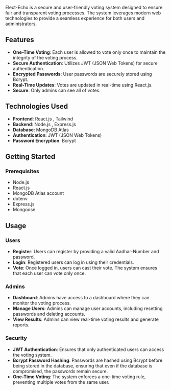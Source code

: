 Elect-Echo is a secure and user-friendly voting system designed to ensure fair and transparent voting processes. The system leverages modern web technologies to provide a seamless experience for both users and administrators.

## Features

- **One-Time Voting**: Each user is allowed to vote only once to maintain the integrity of the voting process.
- **Secure Authentication**: Utilizes JWT (JSON Web Tokens) for secure authentication.
- **Encrypted Passwords**: User passwords are securely stored using Bcrypt.
- **Real-Time Updates**: Votes are updated in real-time using React.js.
- **Secure**: Only admins can see all of votes.

## Technologies Used

- **Frontend**: React.js , Tailwind
- **Backend**: Node.js , Express.js
- **Database**: MongoDB Atlas
- **Authentication**: JWT (JSON Web Tokens)
- **Password Encryption**: Bcrypt

## Getting Started

### Prerequisites

- Node.js
- React.js
- MongoDB Atlas account
- dotenv
- Express.js
- Mongoose

## Usage

  ### Users
- **Register**: Users can register by providing a valid Aadhar-Number and password.
- **Login**: Registered users can log in using their credentials.
- **Vote**: Once logged in, users can cast their vote. The system ensures that each user can vote only once.

### Admins
- **Dashboard**: Admins have access to a dashboard where they can monitor the voting process.
- **Manage Users**: Admins can manage user accounts, including resetting passwords and deleting accounts.
- **View Results**: Admins can view real-time voting results and generate reports.

### Security
- **JWT Authentication**: Ensures that only authenticated users can access the voting system.
- **Bcrypt Password Hashing**: Passwords are hashed using Bcrypt before being stored in the database, ensuring that even if the database is compromised, the passwords remain secure.
- **One-Time Voting**: The system enforces a one-time voting rule, preventing multiple votes from the same user.


